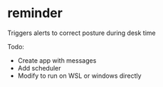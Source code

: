 # reminder
Triggers alerts to correct posture during desk time

Todo: 
- Create app with messages
- Add scheduler
- Modify to run on WSL or windows directly